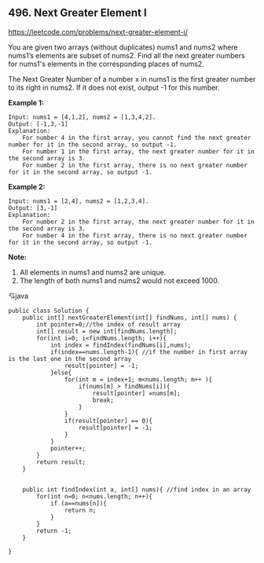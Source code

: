 ## 496. Next Greater Element I

https://leetcode.com/problems/next-greater-element-i/

You are given two arrays (without duplicates) nums1 and nums2 where nums1’s elements are subset of nums2. Find all the next greater numbers for nums1's elements in the corresponding places of nums2.

The Next Greater Number of a number x in nums1 is the first greater number to its right in nums2. If it does not exist, output -1 for this number.

**Example 1:**

    Input: nums1 = [4,1,2], nums2 = [1,3,4,2].
    Output: [-1,3,-1]
    Explanation:
        For number 4 in the first array, you cannot find the next greater number for it in the second array, so output -1.
        For number 1 in the first array, the next greater number for it in the second array is 3.
        For number 2 in the first array, there is no next greater number for it in the second array, so output -1.
**Example 2:**
    
    Input: nums1 = [2,4], nums2 = [1,2,3,4].
    Output: [3,-1]
    Explanation:
        For number 2 in the first array, the next greater number for it in the second array is 3.
        For number 4 in the first array, there is no next greater number for it in the second array, so output -1.
**Note:**
1. All elements in nums1 and nums2 are unique.
2. The length of both nums1 and nums2 would not exceed 1000.








:cupid:java

    public class Solution {
        public int[] nextGreaterElement(int[] findNums, int[] nums) {
            int pointer=0;//the index of result array
            int[] result = new int[findNums.length];
            for(int i=0; i<findNums.length; i++){
                int index = findIndex(findNums[i],nums);
                if(index==nums.length-1){ //if the number in first array is the last one in the second array
                    result[pointer] = -1; 
                }else{
                    for(int m = index+1; m<nums.length; m++ ){
                        if(nums[m] > findNums[i]){
                            result[pointer] =nums[m]; 
                            break;  
                        } 
                    }
                    if(result[pointer] == 0){
                        result[pointer] = -1; 
                    }
                }                
                pointer++;
            }
            return result;
        }


        public int findIndex(int a, int[] nums){ //find index in an array
            for(int n=0; n<nums.length; n++){
                if (a==nums[n]){
                    return n;
                }    
            }
            return -1;
        }

    }
